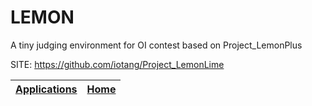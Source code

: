 # LEMON
 
 A tiny judging environment for OI contest based on Project_LemonPlus
 
 SITE: https://github.com/iotang/Project_LemonLime

 | [Applications](https://portable-linux-apps.github.io/apps.html) | [Home](https://portable-linux-apps.github.io)
 | --- | --- |
